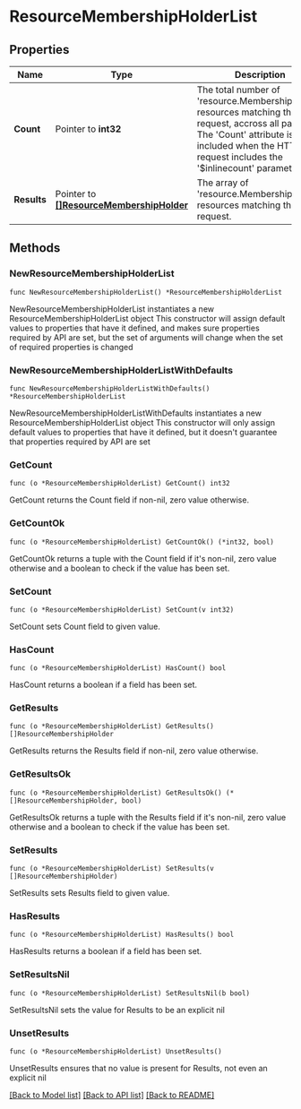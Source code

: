 # ResourceMembershipHolderList

## Properties

Name | Type | Description | Notes
------------ | ------------- | ------------- | -------------
**Count** | Pointer to **int32** | The total number of &#39;resource.MembershipHolder&#39; resources matching the request, accross all pages. The &#39;Count&#39; attribute is included when the HTTP GET request includes the &#39;$inlinecount&#39; parameter. | [optional] 
**Results** | Pointer to [**[]ResourceMembershipHolder**](ResourceMembershipHolder.md) | The array of &#39;resource.MembershipHolder&#39; resources matching the request. | [optional] 

## Methods

### NewResourceMembershipHolderList

`func NewResourceMembershipHolderList() *ResourceMembershipHolderList`

NewResourceMembershipHolderList instantiates a new ResourceMembershipHolderList object
This constructor will assign default values to properties that have it defined,
and makes sure properties required by API are set, but the set of arguments
will change when the set of required properties is changed

### NewResourceMembershipHolderListWithDefaults

`func NewResourceMembershipHolderListWithDefaults() *ResourceMembershipHolderList`

NewResourceMembershipHolderListWithDefaults instantiates a new ResourceMembershipHolderList object
This constructor will only assign default values to properties that have it defined,
but it doesn't guarantee that properties required by API are set

### GetCount

`func (o *ResourceMembershipHolderList) GetCount() int32`

GetCount returns the Count field if non-nil, zero value otherwise.

### GetCountOk

`func (o *ResourceMembershipHolderList) GetCountOk() (*int32, bool)`

GetCountOk returns a tuple with the Count field if it's non-nil, zero value otherwise
and a boolean to check if the value has been set.

### SetCount

`func (o *ResourceMembershipHolderList) SetCount(v int32)`

SetCount sets Count field to given value.

### HasCount

`func (o *ResourceMembershipHolderList) HasCount() bool`

HasCount returns a boolean if a field has been set.

### GetResults

`func (o *ResourceMembershipHolderList) GetResults() []ResourceMembershipHolder`

GetResults returns the Results field if non-nil, zero value otherwise.

### GetResultsOk

`func (o *ResourceMembershipHolderList) GetResultsOk() (*[]ResourceMembershipHolder, bool)`

GetResultsOk returns a tuple with the Results field if it's non-nil, zero value otherwise
and a boolean to check if the value has been set.

### SetResults

`func (o *ResourceMembershipHolderList) SetResults(v []ResourceMembershipHolder)`

SetResults sets Results field to given value.

### HasResults

`func (o *ResourceMembershipHolderList) HasResults() bool`

HasResults returns a boolean if a field has been set.

### SetResultsNil

`func (o *ResourceMembershipHolderList) SetResultsNil(b bool)`

 SetResultsNil sets the value for Results to be an explicit nil

### UnsetResults
`func (o *ResourceMembershipHolderList) UnsetResults()`

UnsetResults ensures that no value is present for Results, not even an explicit nil

[[Back to Model list]](../README.md#documentation-for-models) [[Back to API list]](../README.md#documentation-for-api-endpoints) [[Back to README]](../README.md)


